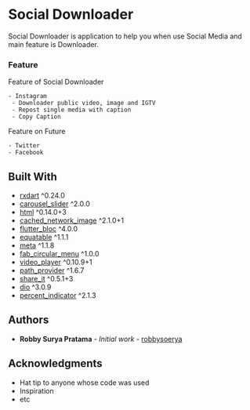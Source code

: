 # Social Downloader

Social Downloader is application to help you when use Social Media and main feature is Downloader.

### Feature

Feature of Social Downloader

```
- Instagram
 - Downloader public video, image and IGTV
 - Repost single media with caption
 - Copy Caption
```

Feature on Future

```
- Twitter
- Facebook
```

## Built With

* [rxdart](https://pub.dev/packages/rxdart) ^0.24.0
* [carousel_slider](https://pub.dev/packages/carousel_slider) ^2.0.0
* [html](https://pub.dev/packages/html) ^0.14.0+3
* [cached_network_image](https://pub.dev/packages/cached_network_image) ^2.1.0+1
* [flutter_bloc](https://pub.dev/packages/flutter_bloc) ^4.0.0
* [equatable](https://pub.dev/packages/equatable) ^1.1.1
* [meta](https://pub.dev/packages/meta) ^1.1.8
* [fab_circular_menu](https://pub.dev/packages/fab_circular_menu) ^1.0.0
* [video_player](https://pub.dev/packages/video_player) ^0.10.9+1
* [path_provider](https://pub.dev/packages/path_provider) ^1.6.7
* [share_it](https://pub.dev/packages/share_it) ^0.5.1+3
* [dio](https://pub.dev/packages/dio) ^3.0.9
* [percent_indicator](https://pub.dev/packages/percent_indicator) ^2.1.3

## Authors

* **Robby Surya Pratama** - *Initial work* - [robbysoerya](https://github.com/robbysoerya)

## Acknowledgments

* Hat tip to anyone whose code was used
* Inspiration
* etc
